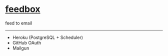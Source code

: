 # [feedbox](https://feedbox.h11.io)

feed to email

---

- Heroku (PostgreSQL + Scheduler)
- GitHub OAuth
- Mailgun
